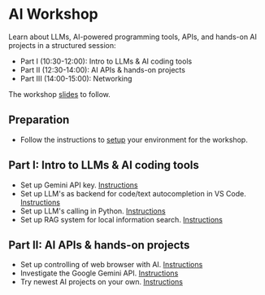 # AI Workshop 

Learn about LLMs, AI-powered programming tools, APIs, and hands-on AI projects in a structured session:

* Part I (10:30-12:00): Intro to LLMs & AI coding tools
* Part II (12:30-14:00): AI APIs & hands-on projects
* Part III (14:00-15:00): Networking

The workshop [slides](https://drive.google.com/drive/folders/1BXz8T-wy04llJLToiiyM6e_TquBBBxuh?usp=sharing) to follow.

## Preparation
* Follow the instructions to [setup](./tasks/0.prep.md) your environment for the workshop.

## Part I: Intro to LLMs & AI coding tools
* Set up Gemini API key. [Instructions](./tasks/1.1.geminiapi.md)
* Set up LLM's as backend for code/text autocompletion in VS Code. [Instructions](./tasks/1.2.vscode.md)
* Set up LLM's calling in Python. [Instructions](./tasks/1.3.python.md)
* Set up RAG system for local information search. [Instructions](./tasks/1.4.rag.md)


## Part II: AI APIs & hands-on projects
* Set up controlling of web browser with AI. [Instructions](./tasks/2.1.browser.md)
* Investigate the Google Gemini API. [Instructions](./tasks/2.2.gemini.md)
* Try newest AI projects on your own. [Instructions](./tasks/2.3.news.md)
